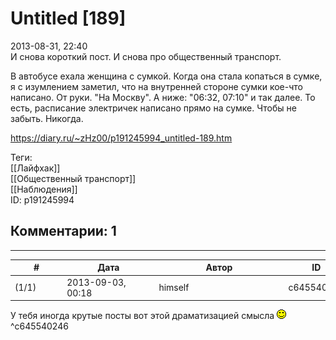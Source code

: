 Untitled [189]
==============

  
2013-08-31, 22:40  
 И снова короткий пост. И снова про общественный транспорт.   
   
 В автобусе ехала женщина с сумкой. Когда она стала копаться в сумке, я с изумлением заметил, что на внутренней стороне сумки кое-что написано. От руки. "На Москву". А ниже: "06:32, 07:10" и так далее. То есть, расписание электричек написано прямо на сумке. Чтобы не забыть. Никогда.   
  
<https://diary.ru/~zHz00/p191245994_untitled-189.htm>  
  
Теги:  
[[Лайфхак]]  
[[Общественный транспорт]]  
[[Наблюдения]]  
ID: p191245994  


Комментарии: 1
--------------

  


---



|         #         |              Дата              |                     Автор                     |           ID           |
| --- | --- | --- | --- |
| (1/1) | 2013-09-03, 00:18 | himself | c645540246 |

  
 У тебя иногда крутые посты вот этой драматизацией смысла ![:)](pics/3.gif)   
 ^c645540246